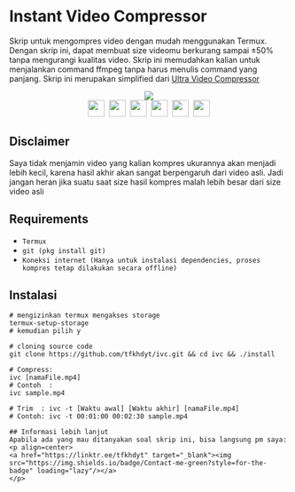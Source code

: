 # Instant Video Compressor
Skrip untuk mengompres video dengan mudah menggunakan Termux.
Dengan skrip ini, dapat membuat size videomu berkurang sampai ±50% tanpa mengurangi kualitas video.
Skrip ini memudahkan kalian untuk menjalankan command ffmpeg tanpa harus menulis command yang panjang.
Skrip ini merupakan simplified dari <a href="https://github.com/tfkhdyt/uvc">Ultra Video Compressor</a>
<p align=center>
<a href="https://tfkhdyt.web.app"><img src="https://img.shields.io/badge/Created%20by-tfkhdyt-blue?style=for-the-badge&logo=github" loading="lazy"/></a><br>
<a href="Https://facebook.com/tfkhdyt142"><img height="30" src="https://www.pinclipart.com/picdir/big/2-21918_download-transparent-background-facebook-logo-clipart-facebook-logo.png" loading="lazy"/></a>&nbsp;
<a href="https://twitter.com/tfkhdyt"><img height="30" src="https://www.pinclipart.com/picdir/big/64-649167_the-pairings-twitter-icon-rounded-square-clipart.png" loading="lazy"/></a>&nbsp;
<a href="https://instagram.com/_tfkhdyt_"><img height="30" src="https://camo.githubusercontent.com/5cf2a148d1763dca531d1d43bdf234b4e57ee2e00f613589e6d307ccd1077a9f/68747470733a2f2f7777772e70696e636c69706172742e636f6d2f7069636469722f6269672f3130392d313039393330315f696e7374616772616d2d696e7374616772616d2d6c6f676f2d6e6f2d626f726465722d636c69706172742e706e67" loading="lazy"/></a>&nbsp;
<a href="https://youtube.com/tfkhdyt"><img height="30" src="https://www.pinclipart.com/picdir/big/530-5305952_youtube-computer-icons-portable-network-graphics-logo-logo.png" loading="lazy"/></a>&nbsp;
<a href="https://t.me/tfkhdyt"><img height="30" src="https://cdn4.iconfinder.com/data/icons/social-media-2146/512/37_social-512.png" loading="lazy"/></a>&nbsp;
<a href="https://open.spotify.com/playlist/4JR5wqcnuOQw6ppF38Vpu9?si=zHMKBfCiRrGVamKsL8LXqQ"><img height="30" src="https://cdn2.iconfinder.com/data/icons/social-icons-33/128/Spotify-512.png" loading="lazy"/></a>
</p>

## Disclaimer
Saya tidak menjamin video yang kalian kompres ukurannya akan menjadi lebih kecil, karena hasil akhir akan sangat berpengaruh dari video asli. Jadi jangan heran jika suatu saat size hasil kompres malah lebih besar dari size video asli 

## Requirements
- `Termux`
- `git (pkg install git)`
- `Koneksi internet (Hanya untuk instalasi dependencies, proses kompres tetap dilakukan secara offline)`

## Instalasi
```Shell
# mengizinkan termux mengakses storage
termux-setup-storage
# kemudian pilih y

# cloning source code
git clone https://github.com/tfkhdyt/ivc.git && cd ivc && ./install

# Compress: 
ivc [namaFile.mp4]
# Contoh  :
ivc sample.mp4

# Trim  : ivc -t [Waktu awal] [Waktu akhir] [namaFile.mp4]
# Contoh: ivc -t 00:01:00 00:02:30 sample.mp4

## Informasi lebih lanjut
Apabila ada yang mau ditanyakan soal skrip ini, bisa langsung pm saya:
<p align=center>
<a href="https://linktr.ee/tfkhdyt" target="_blank"><img src="https://img.shields.io/badge/Contact-me-green?style=for-the-badge" loading="lazy"/></a>
</p>
